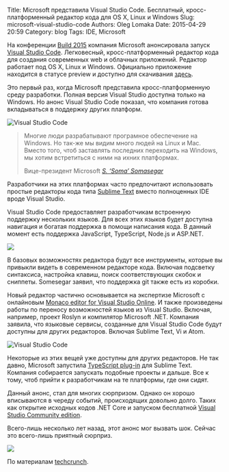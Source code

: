 Title: Microsoft представила Visual Studio Code. Бесплатный, кросс-платформенный редактор кода для OS X, Linux и Windows
Slug: microsoft-visual-studio-code
Authors: Oleg Lomaka
Date: 2015-04-29 20:59
Category: blog
Tags: IDE, Microsoft


На конференции [Build 2015](http://www.buildwindows.com) компания Microsoft анонсировала запуск [Visual Studio Code](https://code.visualstudio.com/Download). Легковесный, кросс-платформенный редактор кода для создания современных web и облачных приложений. Редактор работает под OS X, Linux и Windows. Официально приложение находится в статусе preview и доступно для скачивания [здесь](https://code.visualstudio.com/Download).

Это первый раз, когда Microsoft представила кросс-платформенную среду разработки. Полная версия Visual Studio доступна только на Windows. Но анонс Visual Studio Code показал, что компания готова вкладываться в поддержку других платформ.

<img src="{filename}/images/010/visual_studio_code.jpg" class="img-responsive" alt="Visual Studio Code" />

<blockquote>
<p>Многие люди разрабатывают програмное обеспечение на Windows. Но так-же мы видим много людей на Linux и Mac. Вместо того, чтоб заставлять последних переходить на Windows, мы хотим встретиться с ними на ихних платформах.</p>
<footer>Вице-президент Microsoft <cite title="S. ‘Soma’ Somasegar"><a href="http://blogs.msdn.com/b/somasegar/">S. ‘Soma’ Somasegar</a></cite></footer>
</blockquote>

Разработчики на этих платформах часто предпочитают использовать простые редакторы кода типа [Sublime Text](http://www.sublimetext.com) вместо полноценных IDE вроде Visual Studio.

Visual Studio Code предоставляет разработчикам встроенную поддержку нескольких языков. Для всех этих языков будет доступна навигация и богатая поддержка в помощи написания кода. В данный момент есть поддержка JavaScript, TypeScript, Node.js и ASP.NET.

<img src="{filename}/images/010/screen.jpg" class="img-responsive" />

В базовых возможностях редактора будут все инструменты, которые вы привыкли видеть в современном редакторе кода. Включая подсветку синтаксиса, настройка клавиш, поиск соответствующих скобок и сниппеты. Somesegar заявил, что поддержка git также есть из коробки.

Новый редактор частично основывается на экспертизе Microsoft с онлайновым [Monaco editor for Visual Studio Online](http://azure.microsoft.com/en-us/documentation/videos/building-web-sites-with-visual-studio-online-monaco/). И также произведены работы по переносу возможностей языков из Visual Studio. Включая, например, проект Roslyn и компилятор Microsoft .NET. Компания заявила, что языковые сервисы, созданные для Visual Studio Code будут доступны для других редакторов. Включая Sublime Text, Vi и Atom.

<img src="{filename}/images/010/visual_studio_code_2.jpg" class="img-responsive" alt="Visual Studio Code" />

Некоторые из этих вещей уже доступны для других редакторов. Не так давно, Microsoft запустила [TypeScript plug-in](https://github.com/Microsoft/TypeScript-Sublime-Plugin) для Sublime Text. Компания собирается запускать подобные проекты и дальше. Все к тому, чтоб прийти к разработчикам на те платформы, где они сидят.

Данный анонс, стал для многих сюрпризом. Однако он хорошо вписываются в череду событий, происходящих довольно долго. Таких как открытие исходных кодов .NET Core и запуском бесплатной [Visual Studio Community edition](http://techcrunch.com/2014/11/12/microsoft-makes-visual-studio-free-for-small-teams/).

Всего-лишь несколько лет назад, этот анонс мог вызвать шок. Сейчас это всего-лишь приятный сюрприз.

<img src="{filename}/images/010/screen2.jpg" class="img-responsive" />

По материалам [techcrunch](http://techcrunch.com/2015/04/29/microsoft-shocks-the-world-with-visual-studio-code-a-free-code-editor-for-os-x-linux-and-windows/).
